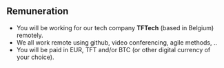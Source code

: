## Remuneration

- You will be working for our tech company **TFTech** (based in Belgium) remotely.
- We all work remote using github, video conferencing, agile methods, ..
- You will be paid in EUR, TFT and/or BTC (or other digital currency of your choice).